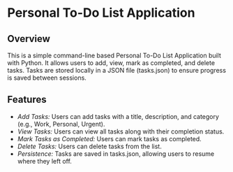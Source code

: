 # Personal To-Do List Application

## Overview

This is a simple command-line based Personal To-Do List Application built with Python. It allows users to add, view, mark as completed, and delete tasks. Tasks are stored locally in a JSON file (tasks.json) to ensure progress is saved between sessions.

## Features

- *Add Tasks:* Users can add tasks with a title, description, and category (e.g., Work, Personal, Urgent).
- *View Tasks:* Users can view all tasks along with their completion status.
- *Mark Tasks as Completed:* Users can mark tasks as completed.
- *Delete Tasks:* Users can delete tasks from the list.
- *Persistence:* Tasks are saved in tasks.json, allowing users to resume where they left off.


